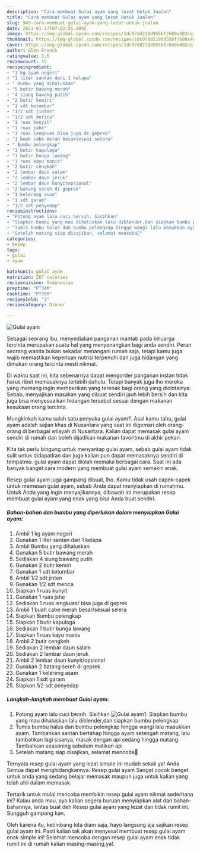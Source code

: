 ```yaml
---
description: "Cara membuat Gulai ayam yang lezat Untuk Jualan"
title: "Cara membuat Gulai ayam yang lezat Untuk Jualan"
slug: 949-cara-membuat-gulai-ayam-yang-lezat-untuk-jualan
date: 2021-01-17T07:02:55.509Z
image: https://img-global.cpcdn.com/recipes/1dc07dd219d955bf/680x482cq70/gulai-ayam-foto-resep-utama.jpg
thumbnail: https://img-global.cpcdn.com/recipes/1dc07dd219d955bf/680x482cq70/gulai-ayam-foto-resep-utama.jpg
cover: https://img-global.cpcdn.com/recipes/1dc07dd219d955bf/680x482cq70/gulai-ayam-foto-resep-utama.jpg
author: Glen French
ratingvalue: 3.6
reviewcount: 15
recipeingredient:
- "1 kg ayam negeri"
- "1 liter santan dari 1 kelapa"
- " Bumbu yang dihaluskan"
- "5 butir bawang merah"
- "4 siung bawang putih"
- "2 butir kemiri"
- "1 sdt ketumbar"
- "1/2 sdt jinten"
- "1/2 sdt merica"
- "1 ruas kunyit"
- "1 ruas jahe"
- "1 ruas lengkuas bisa juga di geprek"
- "1 buah cabe merah besarsesuai selera"
- " Bumbu pelengkap"
- "1 butir kapulaga"
- "1 butir bunga lawang"
- "1 ruas kayu manis"
- "2 butir cengkeh"
- "2 lembar daun salam"
- "2 lembar daun jeruk"
- "2 lembar daun kunyitopsional"
- "2 batang sereh di geprek"
- "1 kelereng asam"
- "1 sdt garam"
- "1/2 sdt penyedap"
recipeinstructions:
- "Potong ayam lalu cuci bersih. Sisihkan"
- "Siapkan bumbu yang mau dihaluskan lalu diblender,dan siapkan bumbu pelengkap"
- "Tumis bumbu halus dan bumbu pelengkap hingga wangi lalu masukkan ayam. Tambahkan santan bertahap hingga ayam setengah matang, lalu tambahkan lagi sisanya, masak dengan api sedang hingga matang. Tambahkan seasoning sebelum matikan api"
- "Setelah matang siap disajikan, selamat mencoba🙏"
categories:
- Resep
tags:
- gulai
- ayam

katakunci: gulai ayam 
nutrition: 267 calories
recipecuisine: Indonesian
preptime: "PT34M"
cooktime: "PT35M"
recipeyield: "3"
recipecategory: Dinner

---
```



![Gulai ayam](https://img-global.cpcdn.com/recipes/1dc07dd219d955bf/680x482cq70/gulai-ayam-foto-resep-utama.jpg)

Sebagai seorang ibu, menyediakan panganan mantab pada keluarga tercinta merupakan suatu hal yang menyenangkan bagi anda sendiri. Peran seorang  wanita bukan sekadar menangani rumah saja, tetapi kamu juga wajib memastikan keperluan nutrisi terpenuhi dan juga hidangan yang dimakan orang tercinta mesti nikmat.

Di waktu  saat ini, kita sebenarnya dapat mengorder panganan instan tidak harus ribet memasaknya terlebih dahulu. Tetapi banyak juga lho mereka yang memang ingin memberikan yang terenak bagi orang yang dicintainya. Sebab, menyajikan masakan yang dibuat sendiri jauh lebih bersih dan kita juga bisa menyesuaikan hidangan tersebut sesuai dengan makanan kesukaan orang tercinta. 



Mungkinkah kamu salah satu penyuka gulai ayam?. Asal kamu tahu, gulai ayam adalah sajian khas di Nusantara yang saat ini digemari oleh orang-orang di berbagai wilayah di Nusantara. Kalian dapat memasak gulai ayam sendiri di rumah dan boleh dijadikan makanan favoritmu di akhir pekan.

Kita tak perlu bingung untuk menyantap gulai ayam, sebab gulai ayam tidak sulit untuk didapatkan dan juga kalian pun dapat memasaknya sendiri di tempatmu. gulai ayam dapat diolah memalui berbagai cara. Saat ini ada banyak banget cara modern yang membuat gulai ayam semakin enak.

Resep gulai ayam juga gampang dibuat, lho. Kamu tidak usah capek-capek untuk memesan gulai ayam, sebab Anda dapat menyiapkan di rumahmu. Untuk Anda yang ingin menyajikannya, dibawah ini merupakan resep membuat gulai ayam yang enak yang bisa Anda buat sendiri.

<!--inarticleads1-->

##### Bahan-bahan dan bumbu yang diperlukan dalam menyiapkan Gulai ayam:

1. Ambil 1 kg ayam negeri
1. Gunakan 1 liter santan dari 1 kelapa
1. Ambil  Bumbu yang dihaluskan
1. Gunakan 5 butir bawang merah
1. Sediakan 4 siung bawang putih
1. Gunakan 2 butir kemiri
1. Gunakan 1 sdt ketumbar
1. Ambil 1/2 sdt jinten
1. Gunakan 1/2 sdt merica
1. Siapkan 1 ruas kunyit
1. Gunakan 1 ruas jahe
1. Sediakan 1 ruas lengkuas/ bisa juga di geprek
1. Ambil 1 buah cabe merah besar/sesuai selera
1. Siapkan  Bumbu pelengkap
1. Siapkan 1 butir kapulaga
1. Sediakan 1 butir bunga lawang
1. Siapkan 1 ruas kayu manis
1. Ambil 2 butir cengkeh
1. Sediakan 2 lembar daun salam
1. Sediakan 2 lembar daun jeruk
1. Ambil 2 lembar daun kunyit/opsional
1. Gunakan 2 batang sereh di geprek
1. Gunakan 1 kelereng asam
1. Siapkan 1 sdt garam
1. Siapkan 1/2 sdt penyedap




<!--inarticleads2-->

##### Langkah-langkah membuat Gulai ayam:

1. Potong ayam lalu cuci bersih. Sisihkan
<img src="//assets-global.cpcdn.com/assets/icons/button_play-2c75c40dde080a61004c1f40b05d8f140eaff45d7e9e6481dc71c63d2e7c4909.png" alt="Gulai ayam">1. Siapkan bumbu yang mau dihaluskan lalu diblender,dan siapkan bumbu pelengkap
1. Tumis bumbu halus dan bumbu pelengkap hingga wangi lalu masukkan ayam. Tambahkan santan bertahap hingga ayam setengah matang, lalu tambahkan lagi sisanya, masak dengan api sedang hingga matang. Tambahkan seasoning sebelum matikan api
1. Setelah matang siap disajikan, selamat mencoba🙏




Ternyata resep gulai ayam yang lezat simple ini mudah sekali ya! Anda Semua dapat menghidangkannya. Resep gulai ayam Sangat cocok banget untuk anda yang sedang belajar memasak maupun juga untuk kalian yang telah ahli dalam memasak.

Tertarik untuk mulai mencoba membikin resep gulai ayam nikmat sederhana ini? Kalau anda mau, ayo kalian segera buruan menyiapkan alat dan bahan-bahannya, lantas buat deh Resep gulai ayam yang lezat dan tidak rumit ini. Sungguh gampang kan. 

Oleh karena itu, ketimbang kita diam saja, hayo langsung aja sajikan resep gulai ayam ini. Pasti kalian tak akan menyesal membuat resep gulai ayam enak simple ini! Selamat mencoba dengan resep gulai ayam enak tidak rumit ini di rumah kalian masing-masing,ya!.

